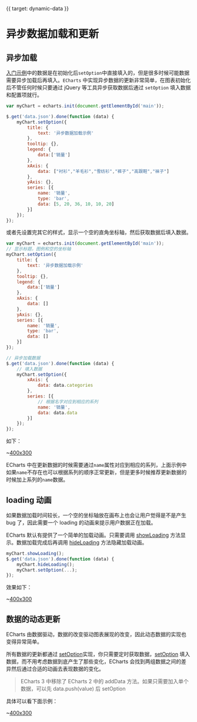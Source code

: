 {{ target: dynamic-data }}

# 异步数据加载和更新

## 异步加载

[入门示例](~getting-started)中的数据是在初始化后`setOption`中直接填入的，但是很多时候可能数据需要异步加载后再填入。`ECharts` 中实现异步数据的更新非常简单，在图表初始化后不管任何时候只要通过 jQuery 等工具异步获取数据后通过 `setOption` 填入数据和配置项就行。

```js
var myChart = echarts.init(document.getElementById('main'));

$.get('data.json').done(function (data) {
    myChart.setOption({
        title: {
            text: '异步数据加载示例'
        },
        tooltip: {},
        legend: {
            data:['销量']
        },
        xAxis: {
            data: ["衬衫","羊毛衫","雪纺衫","裤子","高跟鞋","袜子"]
        },
        yAxis: {},
        series: [{
            name: '销量',
            type: 'bar',
            data: [5, 20, 36, 10, 10, 20]
        }]
    });
});
```

或者先设置完其它的样式，显示一个空的直角坐标轴，然后获取数据后填入数据。

```js
var myChart = echarts.init(document.getElementById('main'));
// 显示标题，图例和空的坐标轴
myChart.setOption({
    title: {
        text: '异步数据加载示例'
    },
    tooltip: {},
    legend: {
        data:['销量']
    },
    xAxis: {
        data: []
    },
    yAxis: {},
    series: [{
        name: '销量',
        type: 'bar',
        data: []
    }]
});

// 异步加载数据
$.get('data.json').done(function (data) {
    // 填入数据
    myChart.setOption({
        xAxis: {
            data: data.categories
        },
        series: [{
            // 根据名字对应到相应的系列
            name: '销量',
            data: data.data
        }]
    });
});
```

如下：

~[400x300](${galleryViewPath}doc-example/tutorial-async&edit=1&reset=1)

ECharts 中在更新数据的时候需要通过`name`属性对应到相应的系列，上面示例中如果`name`不存在也可以根据系列的顺序正常更新，但是更多时候推荐更新数据的时候加上系列的`name`数据。

## loading 动画

如果数据加载时间较长，一个空的坐标轴放在画布上也会让用户觉得是不是产生 bug 了，因此需要一个 loading 的动画来提示用户数据正在加载。

ECharts 默认有提供了一个简单的加载动画。只需要调用 [showLoading](api.html#echartsInstance.showLoading) 方法显示。数据加载完成后再调用 [hideLoading](api.html#echartsInstance.hideLoading) 方法隐藏加载动画。

```js
myChart.showLoading();
$.get('data.json').done(function (data) {
    myChart.hideLoading();
    myChart.setOption(...);
});
```

效果如下：

~[400x300](${galleryViewPath}doc-example/tutorial-loading&edit=1&reset=1)

## 数据的动态更新

ECharts 由数据驱动，数据的改变驱动图表展现的改变，因此动态数据的实现也变得异常简单。

所有数据的更新都通过 [setOption](~api.html#echartsInstance.setOption)实现，你只需要定时获取数据，[setOption](~api.html#echartsInstance.setOption) 填入数据，而不用考虑数据到底产生了那些变化，ECharts 会找到两组数据之间的差异然后通过合适的动画去表现数据的变化。

> ECharts 3 中移除了 ECharts 2 中的 addData 方法。如果只需要加入单个数据，可以先 data.push(value) 后 setOption

具体可以看下面示例：

~[400x300](${galleryViewPath}doc-example/tutorial-dynamic-data&edit=1&reset=1)